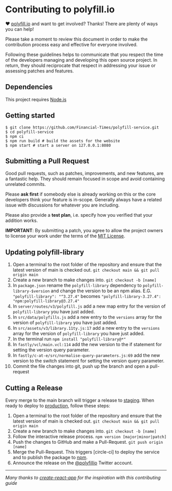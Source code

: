 # Contributing to polyfill.io

♥ [polyfill.io](https://polyfill.io/) and want to get involved?
Thanks! There are plenty of ways you can help!

Please take a moment to review this document in order to make the contribution
process easy and effective for everyone involved.

Following these guidelines helps to communicate that you respect the time of
the developers managing and developing this open source project. In return,
they should reciprocate that respect in addressing your issue or assessing
patches and features.

## Dependencies

This project requires [Node.js](https://nodejs.org/)

## Getting started

```shell
$ git clone https://github.com/Financial-Times/polyfill-service.git
$ cd polyfill-service
$ npm ci
$ npm run build # build the assets for the website
$ npm start # start a server on 127.0.0.1:8080
```

## Submitting a Pull Request

Good pull requests, such as patches, improvements, and new features, are a fantastic help. They should remain focused in scope and avoid containing unrelated commits.

Please **ask first** if somebody else is already working on this or the core developers think your feature is in-scope. Generally always have a related issue with discussions for whatever you are including.

Please also provide a **test plan**, i.e. specify how you verified that your addition works.

**IMPORTANT**: By submitting a patch, you agree to allow the project
owners to license your work under the terms of the [MIT License](../LICENSE.md).

## Updating polyfill-library

1. Open a terminal to the root folder of the repository and ensure that the latest version of main is checked out. `git checkout main && git pull origin main`
2. Create a new branch to make changes into. `git checkout -b [name]`
3. In `package.json` rename the `polyfill-library` dependency to `polyfill-library-$version` and change the version to be an npm alias. E.G. `"polyfill-library": "^3.27.4"` becomes `"polyfill-library-3.27.4": "npm:polyfill-library@3.27.4"`
4. In `server/routes/v3/polyfill.js` add a new map entry for the version of `polyfill-library` you have just added.
5. In `src/data/polyfills.js` add a new entry to the `versions` array for the version of `polyfill-library` you have just added.
6. In `src/assets/v3/library.11ty.js:17` add a new entry to the `versions` array for the version of `polyfill-library` you have just added.
7. In the terminal run `npm install "polyfill-library@*"`
8. In `fastly/vcl/main.vcl:114` add the new version to the if statement for setting the version query parameter.
9. In `fastly/c-at-e/src/normalise-query-parameters.js:69` add the new version to the switch statement for setting the version query parameter.
10. Commit the file changes into git, push up the branch and open a pull-request

## Cutting a Release

Every merge to the main branch will trigger a release to [staging]. When ready to deploy to [production], follow these steps:

1. Open a terminal to the root folder of the repository and ensure that the latest version of main is checked out. `git checkout main && git pull origin main`
2. Create a new branch to make changes into. `git checkout -b [name]`
3. Follow the interactive release process. `npm version [major|minor|patch]`
4. Push the changes to GitHub and make a Pull-Request. `git push origin [name]`
5. Merge the Pull-Request. This triggers [circle-ci] to deploy the service and to publish the package to [npm].
6. Announce the release on the [@polyfillio] Twitter account.

---

_Many thanks to [create-react-app](https://github.com/facebook/create-react-app/blob/main/CONTRIBUTING.md) for the inspiration with this contributing guide_

[@polyfillio]: https://twitter.com/polyfillio
[npm]: https://www.npmjs.com/
[staging]: https://qa.polyfill.io
[production]: https://polyfill.io
